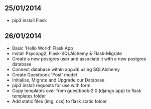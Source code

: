 25/01/2014
----------
- pip3 install Flask

26/01/2014
----------
- Basic 'Hello World' Flask App
- Install Psycopg2, Flask-SQLAlchemy & Flask-Migrate
- Create a new postgres user and associate it with a new postgres database
- Connect database within app.db using SQLAlchemy
- Create Guestbook 'Post' model
- Initialise, Migrate and Upgrade our Database
- pip3 install requests for use with form.
- Copy templates over from guestbook-2.0 (django app) to flask templates folder
- Add static files (img, css) to flask static folder
